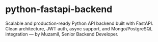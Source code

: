 # python-fastapi-backend
Scalable and production-ready Python API backend built with FastAPI. Clean architecture, JWT auth, async support, and Mongo/PostgreSQL integration — by Muzamil, Senior Backend Developer.

